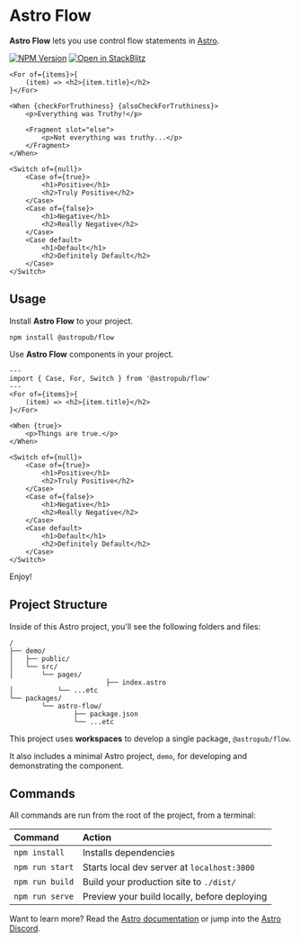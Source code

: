 # Astro Flow

**Astro Flow** lets you use control flow statements in [Astro](https://astro.build).

[![NPM Version][npm-img]][npm-url]
[![Open in StackBlitz][stackblitz-img]][stackblitz-url]

```astro
<For of={items}>{
	(item) => <h2>{item.title}</h2>
}</For>
```

```astro
<When {checkForTruthiness} {alsoCheckForTruthiness}>
	<p>Everything was Truthy!</p>

	<Fragment slot="else">
		<p>Not everything was truthy...</p>
	</Fragment>
</When>
```

```astro
<Switch of={null}>
	<Case of={true}>
		<h1>Positive</h1>
		<h2>Truly Positive</h2>
	</Case>
	<Case of={false}>
		<h1>Negative</h1>
		<h2>Really Negative</h2>
	</Case>
	<Case default>
		<h1>Default</h1>
		<h2>Definitely Default</h2>
	</Case>
</Switch>
```

## Usage

Install **Astro Flow** to your project.

```shell
npm install @astropub/flow
```

Use **Astro Flow** components in your project.

```astro
---
import { Case, For, Switch } from '@astropub/flow'
---
<For of={items}>{
	(item) => <h2>{item.title}</h2>
}</For>

<When {true}>
	<p>Things are true.</p>
</When>

<Switch of={null}>
	<Case of={true}>
		<h1>Positive</h1>
		<h2>Truly Positive</h2>
	</Case>
	<Case of={false}>
		<h1>Negative</h1>
		<h2>Really Negative</h2>
	</Case>
	<Case default>
		<h1>Default</h1>
		<h2>Definitely Default</h2>
	</Case>
</Switch>
```

Enjoy!

## Project Structure

Inside of this Astro project, you'll see the following folders and files:

```
/
├── demo/
│   ├── public/
│   └── src/
│       └── pages/
						├── index.astro
│           └── ...etc
└── packages/
		└── astro-flow/
				├── package.json
				└── ...etc
```

This project uses **workspaces** to develop a single package, `@astropub/flow`.

It also includes a minimal Astro project, `demo`, for developing and demonstrating the component.

## Commands

All commands are run from the root of the project, from a terminal:

| Command         | Action                                       |
|:----------------|:---------------------------------------------|
| `npm install`   | Installs dependencies                        |
| `npm run start` | Starts local dev server at `localhost:3000`  |
| `npm run build` | Build your production site to `./dist/`      |
| `npm run serve` | Preview your build locally, before deploying |

Want to learn more?
Read the [Astro documentation][docs-url] or jump into the [Astro Discord][chat-url].

[chat-url]: https://astro.build/chat
[docs-url]: https://github.com/withastro/astro

[npm-img]: https://img.shields.io/npm/v/@astropub/flow?color=%23444&label=&labelColor=%23CB0000&logo=data:image/svg+xml;base64,PHN2ZyB4bWxucz0iaHR0cDovL3d3dy53My5vcmcvMjAwMC9zdmciIHZpZXdCb3g9IjE1MCAxNTAgNDAwIDQwMCIgZmlsbD0iI0ZGRiI+PHBhdGggZD0iTTE1MCA1NTBoMjAwVjI1MGgxMDB2MzAwaDEwMFYxNTBIMTUweiIvPjwvc3ZnPg==&style=for-the-badge
[npm-url]: https://www.npmjs.com/package/@astropub/flow
[stackblitz-img]: https://img.shields.io/badge/-Open%20in%20Stackblitz-%231374EF?color=%23444&labelColor=%231374EF&logo=data:image/svg+xml;base64,PHN2ZyB4bWxucz0iaHR0cDovL3d3dy53My5vcmcvMjAwMC9zdmciIHZpZXdCb3g9IjEwIDggMTIgMTgiIGhlaWdodD0iMTgiIGZpbGw9IiNGRkYiPjxwYXRoIGQ9Ik0xMCAxNy42aDUuMmwtMyA3LjRMMjIgMTQuNGgtNS4ybDMtNy40TDEwIDE3LjZaIi8+PC9zdmc+&style=for-the-badge
[stackblitz-url]: https://stackblitz.com/github/astro-community/astro-flow
